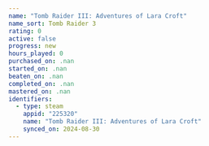 ```yaml
---
name: "Tomb Raider III: Adventures of Lara Croft"
name_sort: Tomb Raider 3
rating: 0
active: false
progress: new
hours_played: 0
purchased_on: .nan
started_on: .nan
beaten_on: .nan
completed_on: .nan
mastered_on: .nan
identifiers:
  - type: steam
    appid: "225320"
    name: "Tomb Raider III: Adventures of Lara Croft"
    synced_on: 2024-08-30
---
```

